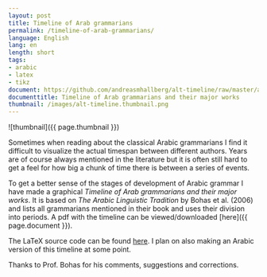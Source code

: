 ```yaml
---
layout: post
title: Timeline of Arab grammarians
permalink: /timeline-of-arab-grammarians/
language: English
lang: en
length: short
tags:
- arabic
- latex
- tikz
document: https://github.com/andreasmhallberg/alt-timeline/raw/master/alt-timeline.pdf
documenttitle: Timeline of Arab grammarians and their major works
thumbnail: /images/alt-timeline.thumbnail.png
---
```


![thumbnail]({{ page.thumbnail }})

Sometimes when reading about the classical Arabic grammarians I find it difficult to visualize the actual timespan between different authors. Years are of course always mentioned in the literature but it is often still hard to get a feel for how big a chunk of time there is between a series of events. 


To get a better sense of the stages of development of Arabic grammar I have made a graphical *Timeline of Arab grammarians and their major works*. It is based on *The Arabic Linguistic Tradition* by Bohas et al. (2006) and lists all grammarians mentioned in their book and uses their division into periods. A pdf with the timeline can be viewed/downloaded [here]({{ page.document }}).

The LaTeX source code can be found [here](https://github.com/andreasmhallberg/alt-timeline/blob/master/alt-timeline.tex). I plan on also making an Arabic version of this timeline at some point.

Thanks to Prof. Bohas for his comments, suggestions and corrections.
